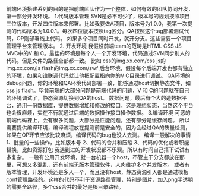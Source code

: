 前端环境搭建系列的目的是把前端团队作为一个整体，如何有效的团队协同开发，第一部分开发环境。
1.代码版本管理
SVN是必不可少了，版本号的规划按照项目三位版本，开发四位版本来部署。比如我要做A项目，版本号为1.0.0，我第一次提测的代码版本为1.0.0.1。每次四位版本按照tag区分。QA按照这个tag部署测试代码，OP则部署线上代码。
如果多个项目同时开发，就开分支。这些需要一个项目管理平台来管理版本。
2. 开发环境
我假设前端team的范畴是HTML CSS JS MVC中的V 和 C。最佳的环境是每个人一个开发环境，代码通过SVN同步别人的代码。但是文件的路径全部都一致。
比如
css的img.xx.com/css
js的img.xx.com/js
flash的img.xx.com/swf
后台环境，假设每个后端开发也都有独立的环境，如果和谁联调代码就让他把配置指向你的V C目录进行调试。
QA环境的debug问题，你的环境和QA环境代码部署一致，能够通过host切换静态文件，如css js flash。毕竟前端的大部分问题是前端代码的问题，V 和 C的问题就在自己的环境调试了，静态资源切换到QA的host。
数据问题，最后有个大的造数据平台，通用一份数据库，提供数据增加和修改的接口，这是理想状态，当然这个平台也会很麻烦，实在不行就通过后端的数据操作接口操作数据。
3.编译环境
可恶的前端代码裸上，会有很多问题，大部分是性能问题，还有部分是缓存问题。
所以需要提供编译环境，编译流程放在提测前是安全的，因为会经过QA的质量检测，如果在OP环节应该比较麻烦，编译代码的bug也没人去测。
编译一般解决的事情
1、批量的一些操作，比如版本号
2、代码的合并和压缩
3、代码的优化或者职能替换，比如资源打包
我遇到过的开发状况都不乐观。所以有时间自己搭下试试有多复杂。
一般有公用开发环境，就一台机器一个host，不管主干分支都放在那里，可想又多混乱，还有前端无版本管理软件，人肉维护多个并发版本。
或者有版本管理，开发环境还是多人一个，而且没有host，静态资源引入都是通过模板conf管理路径的。这样的代码不利于资源路径管理，特别是图片，加入png半透明的需要全路径，多个css合并的最好是根目录路径。